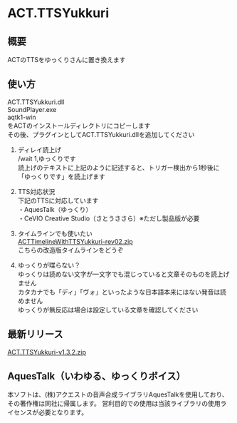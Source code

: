 ACT.TTSYukkuri
============

概要
-------------
ACTのTTSをゆっくりさんに置き換えます
  
  
使い方
--------------
ACT.TTSYukkuri.dll  
SoundPlayer.exe  
aqtk1-win  
をACTのインストールディレクトリにコピーします  
その後、プラグインとしてACT.TTSYukkuri.dllを追加してください
  
1) ディレイ読上げ  
/wait 1,ゆっくりです  
読上げのテキストに上記のように記述すると、トリガー検出から1秒後に「ゆっくりです」を読上げます  
  
2) TTS対応状況  
下記のTTSに対応しています  
・AquesTalk（ゆっくり）  
・CeVIO Creative Studio（さとうささら）※ただし製品版が必要  
  
3) タイムラインでも使いたい  
[ACTTimelineWithTTSYukkuri-rev02.zip](https://github.com/anoyetta/ACT.TTSYukkuri/releases/download/ACTTimeline-rev02/ACTTimelineWithTTSYukkuri-rev02.zip "ACTTimelineWithTTSYukkuri-rev02.zip")  
こちらの改造版タイムラインをどうぞ  
  
4) ゆっくりが喋らない？  
ゆっくりは読めない文字が一文字でも混じっていると文章そのものを読上げません  
カタカナでも「ディ」「ヴォ」といったような日本語本来にはない発音は読めません  
ゆっくりが無反応は場合は設定している文章を確認してください  
  
      
最新リリース
--------------
[ACT.TTSYukkuri-v1.3.2.zip](https://github.com/anoyetta/ACT.TTSYukkuri/releases/download/v1.3.2/ACT.TTSYukkuri-v1.3.2.zip "ACT.TTSYukkuri-v1.3.2.zip")  

  
  
AquesTalk（いわゆる、ゆっくりボイス）
--------------
本ソフトは、(株)アクエストの音声合成ライブラリAquesTalkを使用しており、その著作権は同社に帰属します。
営利目的での使用は当該ライブラリの使用ライセンスが必要となります。



